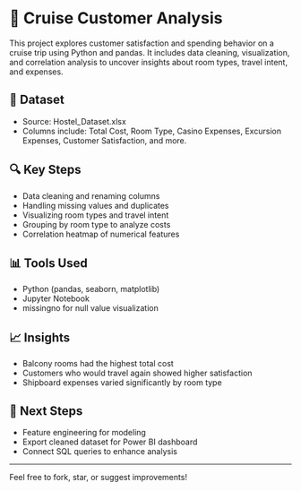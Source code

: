 # 🚢 Cruise Customer Analysis

This project explores customer satisfaction and spending behavior on a cruise trip using Python and pandas. It includes data cleaning, visualization, and correlation analysis to uncover insights about room types, travel intent, and expenses.

## 📁 Dataset
- Source: Hostel_Dataset.xlsx
- Columns include: Total Cost, Room Type, Casino Expenses, Excursion Expenses, Customer Satisfaction, and more.

## 🔍 Key Steps
- Data cleaning and renaming columns
- Handling missing values and duplicates
- Visualizing room types and travel intent
- Grouping by room type to analyze costs
- Correlation heatmap of numerical features

## 📊 Tools Used
- Python (pandas, seaborn, matplotlib)
- Jupyter Notebook
- missingno for null value visualization

## 📈 Insights
- Balcony rooms had the highest total cost
- Customers who would travel again showed higher satisfaction
- Shipboard expenses varied significantly by room type

## 🚀 Next Steps
- Feature engineering for modeling
- Export cleaned dataset for Power BI dashboard
- Connect SQL queries to enhance analysis

---

Feel free to fork, star, or suggest improvements!
